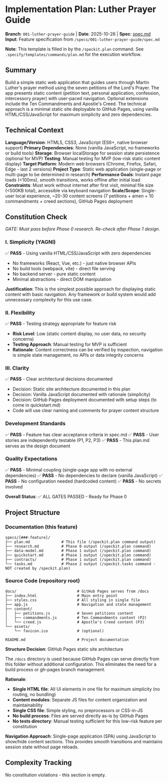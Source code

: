 # Implementation Plan: Luther Prayer Guide

**Branch**: `001-luther-prayer-guide` | **Date**: 2025-10-26 | **Spec**: [spec.md](./spec.md)
**Input**: Feature specification from `/specs/001-luther-prayer-guide/spec.md`

**Note**: This template is filled in by the `/speckit.plan` command. See `.specify/templates/commands/plan.md` for the execution workflow.

## Summary

Build a simple static web application that guides users through Martin Luther's prayer method using the seven petitions of the Lord's Prayer. The app presents static content (petition text, personal application, confession, intercessory prayer) with user-paced navigation. Optional extensions include the Ten Commandments and Apostle's Creed. The technical approach is a minimal static site deployable to GitHub Pages, using vanilla HTML/CSS/JavaScript for maximum simplicity and zero dependencies.

## Technical Context

**Language/Version**: HTML5, CSS3, JavaScript (ES6+, native browser support)
**Primary Dependencies**: None (vanilla JavaScript, no frameworks or build tools)
**Storage**: Browser localStorage for session state persistence (optional for MVP)
**Testing**: Manual testing for MVP (low-risk static content display)
**Target Platform**: Modern web browsers (Chrome, Firefox, Safari, Edge - last 2 versions)
**Project Type**: Static web application (single-page or multi-page to be determined in research)
**Performance Goals**: Instant page loads (<100ms), smooth transitions, works offline after initial load
**Constraints**: Must work without internet after first visit, minimal file size (<500KB total), accessible via keyboard navigation
**Scale/Scope**: Single-user local experience, ~20-30 content screens (7 petitions + amen + 10 commandments + creed sections), GitHub Pages deployment

## Constitution Check

*GATE: Must pass before Phase 0 research. Re-check after Phase 1 design.*

### I. Simplicity (YAGNI)

✅ **PASS** - Using vanilla HTML/CSS/JavaScript with zero dependencies
- No frameworks (React, Vue, etc.) - just native browser APIs
- No build tools (webpack, vite) - direct file serving
- No backend server - pure static content
- Minimal abstractions - direct DOM manipulation

**Justification**: This is the simplest possible approach for displaying static content with basic navigation. Any framework or build system would add unnecessary complexity for this use case.

### II. Flexibility

✅ **PASS** - Testing strategy appropriate for feature risk
- **Risk Level**: Low (static content display, no user data, no security concerns)
- **Testing Approach**: Manual testing for MVP is sufficient
- **Rationale**: Content correctness can be verified by inspection, navigation is simple state management, no APIs or data integrity concerns

### III. Clarity

✅ **PASS** - Clear architectural decisions documented
- Decision: Static site architecture documented in this plan
- Decision: Vanilla JavaScript documented with rationale (simplicity)
- Decision: GitHub Pages deployment documented with setup steps (to come in quickstart.md)
- Code will use clear naming and comments for prayer content structure

### Development Standards

✅ **PASS** - Feature has clear acceptance criteria in spec.md
✅ **PASS** - User stories are independently testable (P1, P2, P3)
✅ **PASS** - This plan.md serves as the design document

### Quality Expectations

✅ **PASS** - Minimal coupling (single-page app with no external dependencies)
✅ **PASS** - No dependencies to declare (vanilla JavaScript)
✅ **PASS** - No configuration needed (hardcoded content)
✅ **PASS** - No secrets involved

**Overall Status**: ✅ ALL GATES PASSED - Ready for Phase 0

## Project Structure

### Documentation (this feature)

```text
specs/[###-feature]/
├── plan.md              # This file (/speckit.plan command output)
├── research.md          # Phase 0 output (/speckit.plan command)
├── data-model.md        # Phase 1 output (/speckit.plan command)
├── quickstart.md        # Phase 1 output (/speckit.plan command)
├── contracts/           # Phase 1 output (/speckit.plan command)
└── tasks.md             # Phase 2 output (/speckit.tasks command - NOT created by /speckit.plan)
```

### Source Code (repository root)

```text
docs/                           # GitHub Pages serves from /docs
├── index.html                  # Main entry point
├── styles.css                  # All styling in single file
├── app.js                      # Navigation and state management
├── content/
│   ├── petitions.js            # Seven petitions content
│   ├── commandments.js         # Ten Commandments content (P2)
│   └── creed.js                # Apostle's Creed content (P3)
└── assets/
    └── favicon.ico             # (optional)

README.md                       # Project documentation
```

**Structure Decision**: GitHub Pages static site architecture

The `/docs` directory is used because GitHub Pages can serve directly from this folder without additional configuration. This eliminates the need for a build process or gh-pages branch management.

**Rationale**:
- **Single HTML file**: All UI elements in one file for maximum simplicity (no routing, no bundling)
- **Content modules**: Separate JS files for content organization and maintainability
- **Single CSS file**: Simple styling, no preprocessors or CSS-in-JS
- **No build process**: Files are served directly as-is by GitHub Pages
- **No tests directory**: Manual testing sufficient for this low-risk feature per constitution

**Navigation Approach**: Single-page application (SPA) using JavaScript to show/hide content sections. This provides smooth transitions and maintains session state without page reloads.

## Complexity Tracking

No constitution violations - this section is empty.
